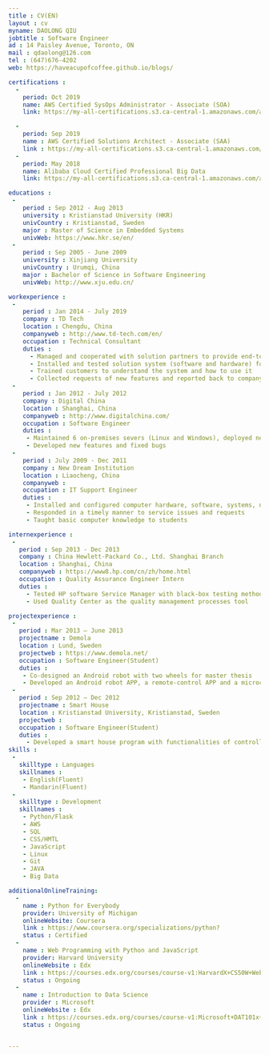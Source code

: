 ```yaml
---
title : CV(EN)
layout : cv
myname: DAOLONG QIU
jobtitle : Software Engineer
ad : 14 Paisley Avenue, Toronto, ON
mail : qdaolong@126.com
tel : (647)676-4202
web: https://haveacupofcoffee.github.io/blogs/

certifications :
  -
    period: Oct 2019
    name: AWS Certified SysOps Administrator - Associate (SOA)
    link: https://my-all-certifications.s3.ca-central-1.amazonaws.com/aws/AWS+Certified+SysOps+Administrator+-+Associate+certificate.pdf

  -
    period: Sep 2019
    name : AWS Certified Solutions Architect - Associate (SAA)
    link : https://my-all-certifications.s3.ca-central-1.amazonaws.com/aws/AWS+Certified+Solutions+Architect+-+Associate+certificate.pdf
  -
    period: May 2018
    name: Alibaba Cloud Certified Professional Big Data
    link: https://my-all-certifications.s3.ca-central-1.amazonaws.com/alibaba/Alibaba+Cloud+Certified+Professional+Big+Data.png

educations :
 -
    period : Sep 2012 - Aug 2013
    university : Kristianstad University (HKR)
    univCountry : Kristianstad, Sweden
    major : Master of Science in Embedded Systems
    univWeb: https://www.hkr.se/en/
 -  
    period : Sep 2005 - June 2009
    university : Xinjiang University
    univCountry : Urumqi, China
    major : Bachelor of Science in Software Engineering
    univWeb: http://www.xju.edu.cn/    

workexperience :
 -
    period : Jan 2014 - July 2019
    company : TD Tech
    location : Chengdu, China
    companyweb : http://www.td-tech.com/en/
    occupation : Technical Consultant
    duties :
      - Managed and cooperated with solution partners to provide end-to-end solutions for customers, guided customers to recognize the overall solution values
      - Installed and tested solution system (software and hardware) for customers
      - Trained customers to understand the system and how to use it
      - Collected requests of new features and reported back to company
 -
    period : Jan 2012 - July 2012
    company : Digital China
    location : Shanghai, China
    companyweb : http://www.digitalchina.com/
    occupation : Software Engineer
    duties :
     - Maintained 6 on-premises severs (Linux and Windows), deployed new system patches
     - Developed new features and fixed bugs
 -
    period : July 2009 - Dec 2011
    company : New Dream Institution
    location : Liaocheng, China
    companyweb :
    occupation : IT Support Engineer  
    duties :
     - Installed and configured computer hardware, software, systems, networks, printers and scanners
     - Responded in a timely manner to service issues and requests
     - Taught basic computer knowledge to students

internexperience :
 -
   period : Sep 2013 - Dec 2013
   company : China Hewlett-Packard Co., Ltd. Shanghai Branch
   location : Shanghai, China
   companyweb : https://www8.hp.com/cn/zh/home.html
   occupation : Quality Assurance Engineer Intern
   duties :
     - Tested HP software Service Manager with black-box testing method
     - Used Quality Center as the quality management processes tool

projectexperience :
 -
   period : Mar 2013 – June 2013
   projectname : Demola
   location : Lund, Sweden
   projectweb : https://www.demola.net/
   occupation : Software Engineer(Student)
   duties :
    - Co-designed an Android robot with two wheels for master thesis
    - Developed an Android robot APP, a remote-control APP and a microcontroller program
 -
   period : Sep 2012 – Dec 2012
   projectname : Smart House
   location : Kristianstad University, Kristianstad, Sweden
   projectweb :
   occupation : Software Engineer(Student)
   duties :
     - Developed a smart house program with functionalities of controlling lamps, fans and curtains,monitoring temperature and humidity of rooms with mobile phone and sensors and monitoring objects movements with Kinects
skills :
 -
   skilltype : Languages
   skillnames :
    - English(Fluent)
    - Mandarin(Fluent)
 -
   skilltype : Development
   skillnames :
    - Python/Flask
    - AWS
    - SQL
    - CSS/HMTL
    - JavaScript
    - Linux
    - Git
    - JAVA
    - Big Data

additionalOnlineTraining:
  -
    name : Python for Everybody
    provider: University of Michigan
    onlineWebsite: Coursera
    link : https://www.coursera.org/specializations/python?
    status : Certified
  -
    name : Web Programming with Python and JavaScript
    provider: Harvard University
    onlineWebsite : Edx
    link : https://courses.edx.org/courses/course-v1:HarvardX+CS50W+Web/course/
    status : Ongoing
  -
    name : Introduction to Data Science
    provider : Microsoft
    onlineWebsite : Edx
    link : https://courses.edx.org/courses/course-v1:Microsoft+DAT101x+3T2019/course/
    status : Ongoing


---
```

